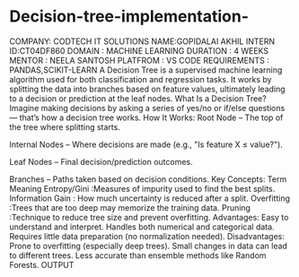 # Decision-tree-implementation-

COMPANY: CODTECH IT SOLUTIONS NAME:GOPIDALAI AKHIL  INTERN ID:CT04DF860 DOMAIN : MACHINE LEARNING DURATION : 4 WEEKS MENTOR : NEELA SANTOSH PLATFROM : VS CODE REQUIREMENTS : PANDAS,SCIKIT-LEARN A Decision Tree is a supervised machine learning algorithm used for both classification and regression tasks. It works by splitting the data into branches based on feature values, ultimately leading to a decision or prediction at the leaf nodes. What Is a Decision Tree? Imagine making decisions by asking a series of yes/no or if/else questions — that’s how a decision tree works. How It Works: Root Node – The top of the tree where splitting starts.

Internal Nodes – Where decisions are made (e.g., "Is feature X ≤ value?").

Leaf Nodes – Final decision/prediction outcomes.

Branches – Paths taken based on decision conditions. Key Concepts: Term Meaning Entropy/Gini :Measures of impurity used to find the best splits. Information Gain : How much uncertainty is reduced after a split. Overfitting :Trees that are too deep may memorize the training data. Pruning :Technique to reduce tree size and prevent overfitting. Advantages: Easy to understand and interpret. Handles both numerical and categorical data. Requires little data preparation (no normalization needed). Disadvantages: Prone to overfitting (especially deep trees). Small changes in data can lead to different trees. Less accurate than ensemble methods like Random Forests. OUTPUT
